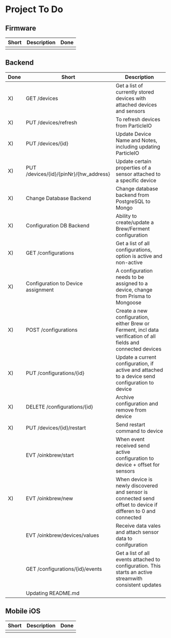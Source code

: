 # Project To Do

## Firmware

| Short | Description | Done |
| ----- | ----------- | ---- |
|       |             |      |

## Backend

| Done | Short                                  | Description                                                                                                    |
| ---- | -------------------------------------- | -------------------------------------------------------------------------------------------------------------- |
| X)   | GET /devices                           | Get a list of currently stored devices with attached devices and sensors                                       |
| X)   | PUT /devices/refresh                   | To refresh devices from ParticleIO                                                                             |
| X)   | PUT /devices/{id}                      | Update Device Name and Notes, including updating ParticleIO                                                    |
| X)   | PUT /devices/{id}/{pinNr}/{hw_address} | Update certain properties of a sensor attached to a specific device                                            |
| X)   | Change Database Backend                | Change database backend from PostgreSQL to Mongo                                                               |
| X)   | Configuration DB Backend               | Ability to create/update a Brew/Ferment configuration                                                          |
| X)   | GET /configurations                    | Get a list of all configurations, option is active and non-active                                              |
| X)   | Configuration to Device assignment     | A configuration needs to be assigned to a device, change from Prisma to Mongoose                               |
| X)   | POST /configurations                   | Create a new configuration, either Brew or Ferment, incl data verification of all fields and connected devices |
| X)   | PUT /configurations/{id}               | Update a current configuration, if active and attached to a device send configuration to device                |
| X)   | DELETE /configurations/{id}            | Archive configuration and remove from device                                                                   |
| X)   | PUT /devices/{id}/restart              | Send restart command to device                                                                                 |
|      | EVT /oinkbrew/start                    | When event received send active configuration to device + offset for sensors                                   |
| X)   | EVT /oinkbrew/new                      | When device is newly discovered and sensor is connected send offset to device if differen to 0 and connected   |
|      | EVT /oinkbrew/devices/values           | Receive data vales and attach sensor data to conifguration                                                     |
|      | GET /configurations/{id}/events        | Get a list of all events attached to configuration. This starts an active streamwith consistent updates        |
|      | Updating README.md                     |                                                                                                                |

## Mobile iOS

| Short | Description | Done |
| ----- | ----------- | ---- |
|       |             |      |
